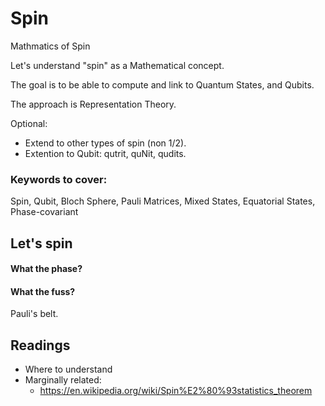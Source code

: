 # Spin
Mathmatics of Spin

Let's understand "spin" as a Mathematical concept.

The goal is to be able to compute and link to Quantum States, and Qubits.

The approach is Representation Theory.

Optional:
* Extend to other types of spin (non 1/2).
* Extention to Qubit: qutrit, quNit, qudits.

### Keywords to cover:
Spin, Qubit, Bloch Sphere, Pauli Matrices, Mixed States, Equatorial States, Phase-covariant


## Let's spin
#### What the phase?
#### What the fuss?
Pauli's belt.


## Readings
* Where to understand
* Marginally related:
   * https://en.wikipedia.org/wiki/Spin%E2%80%93statistics_theorem
